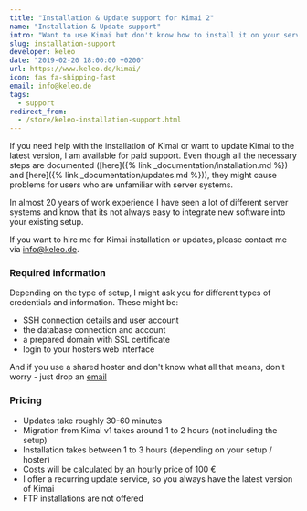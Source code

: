 ```yaml
---
title: "Installation & Update support for Kimai 2"
name: "Installation & Update support"
intro: "Want to use Kimai but don't know how to install it on your server?"
slug: installation-support
developer: keleo
date: "2019-02-20 18:00:00 +0200"
url: https://www.keleo.de/kimai/
icon: fas fa-shipping-fast
email: info@keleo.de
tags:
  - support
redirect_from:
  - /store/keleo-installation-support.html
---
```


If you need help with the installation of Kimai or want to update Kimai to the latest version, I am available for paid support.
Even though all the necessary steps are documented ([here]({% link _documentation/installation.md %}) and [here]({% link _documentation/updates.md %})), 
they might cause problems for users who are unfamiliar with server systems.

In almost 20 years of work experience I have seen a lot of different server systems and know that its not always easy to integrate new software 
into your existing setup.

If you want to hire me for Kimai installation or updates, please contact me via [info@keleo.de](mailto:info@keleo.de).

### Required information

Depending on the type of setup, I might ask you for different types of credentials and information. These might be:

- SSH connection details and user account
- the database connection and account
- a prepared domain with SSL certificate
- login to your hosters web interface

And if you use a shared hoster and don't know what all that means, don't worry - just drop an [email](mailto:info@keleo.de)

### Pricing

- Updates take roughly 30-60 minutes
- Migration from Kimai v1 takes around 1 to 2 hours (not including the setup)
- Installation takes between 1 to 3 hours (depending on your setup / hoster)
- Costs will be calculated by an hourly price of 100 € 
- I offer a recurring update service, so you always have the latest version of Kimai 
- FTP installations are not offered

